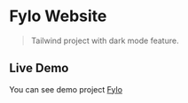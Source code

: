 # Fylo Website

> Tailwind project with dark mode feature.

## Live Demo

You can see demo project [Fylo](https://franzamd.github.io/fylo-website/)
